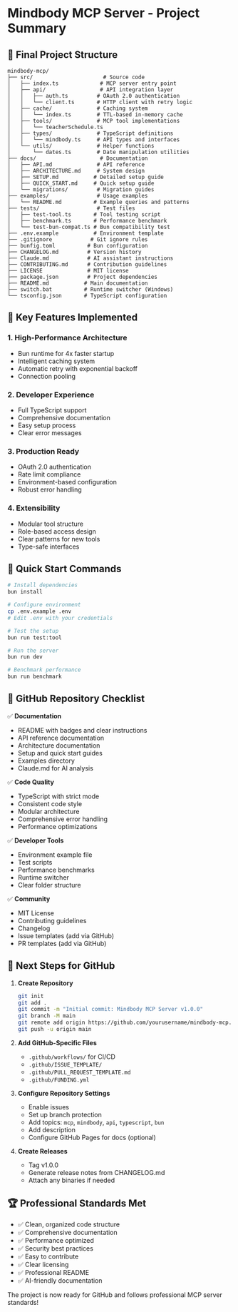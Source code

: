 # Mindbody MCP Server - Project Summary

## 📁 Final Project Structure

```
mindbody-mcp/
├── src/                      # Source code
│   ├── index.ts             # MCP server entry point
│   ├── api/                 # API integration layer
│   │   ├── auth.ts         # OAuth 2.0 authentication
│   │   └── client.ts       # HTTP client with retry logic
│   ├── cache/              # Caching system
│   │   └── index.ts        # TTL-based in-memory cache
│   ├── tools/              # MCP tool implementations
│   │   └── teacherSchedule.ts
│   ├── types/              # TypeScript definitions
│   │   └── mindbody.ts     # API types and interfaces
│   └── utils/              # Helper functions
│       └── dates.ts        # Date manipulation utilities
├── docs/                    # Documentation
│   ├── API.md              # API reference
│   ├── ARCHITECTURE.md     # System design
│   ├── SETUP.md           # Detailed setup guide
│   ├── QUICK_START.md     # Quick setup guide
│   └── migrations/         # Migration guides
├── examples/               # Usage examples
│   └── README.md          # Example queries and patterns
├── tests/                  # Test files
│   ├── test-tool.ts       # Tool testing script
│   ├── benchmark.ts       # Performance benchmark
│   └── test-bun-compat.ts # Bun compatibility test
├── .env.example           # Environment template
├── .gitignore            # Git ignore rules
├── bunfig.toml          # Bun configuration
├── CHANGELOG.md         # Version history
├── Claude.md            # AI assistant instructions
├── CONTRIBUTING.md      # Contribution guidelines
├── LICENSE              # MIT license
├── package.json         # Project dependencies
├── README.md           # Main documentation
├── switch.bat          # Runtime switcher (Windows)
└── tsconfig.json       # TypeScript configuration
```

## 🎯 Key Features Implemented

### 1. **High-Performance Architecture**
- Bun runtime for 4x faster startup
- Intelligent caching system
- Automatic retry with exponential backoff
- Connection pooling

### 2. **Developer Experience**
- Full TypeScript support
- Comprehensive documentation
- Easy setup process
- Clear error messages

### 3. **Production Ready**
- OAuth 2.0 authentication
- Rate limit compliance
- Environment-based configuration
- Robust error handling

### 4. **Extensibility**
- Modular tool structure
- Role-based access design
- Clear patterns for new tools
- Type-safe interfaces

## 🚀 Quick Start Commands

```bash
# Install dependencies
bun install

# Configure environment
cp .env.example .env
# Edit .env with your credentials

# Test the setup
bun run test:tool

# Run the server
bun run dev

# Benchmark performance
bun run benchmark
```

## 📝 GitHub Repository Checklist

✅ **Documentation**
- README with badges and clear instructions
- API reference documentation
- Architecture documentation
- Setup and quick start guides
- Examples directory
- Claude.md for AI analysis

✅ **Code Quality**
- TypeScript with strict mode
- Consistent code style
- Modular architecture
- Comprehensive error handling
- Performance optimizations

✅ **Developer Tools**
- Environment example file
- Test scripts
- Performance benchmarks
- Runtime switcher
- Clear folder structure

✅ **Community**
- MIT License
- Contributing guidelines
- Changelog
- Issue templates (add via GitHub)
- PR templates (add via GitHub)

## 🔗 Next Steps for GitHub

1. **Create Repository**
   ```bash
   git init
   git add .
   git commit -m "Initial commit: Mindbody MCP Server v1.0.0"
   git branch -M main
   git remote add origin https://github.com/yourusername/mindbody-mcp.git
   git push -u origin main
   ```

2. **Add GitHub-Specific Files**
   - `.github/workflows/` for CI/CD
   - `.github/ISSUE_TEMPLATE/`
   - `.github/PULL_REQUEST_TEMPLATE.md`
   - `.github/FUNDING.yml`

3. **Configure Repository Settings**
   - Enable issues
   - Set up branch protection
   - Add topics: `mcp`, `mindbody`, `api`, `typescript`, `bun`
   - Add description
   - Configure GitHub Pages for docs (optional)

4. **Create Releases**
   - Tag v1.0.0
   - Generate release notes from CHANGELOG.md
   - Attach any binaries if needed

## 🏆 Professional Standards Met

- ✅ Clean, organized code structure
- ✅ Comprehensive documentation
- ✅ Performance optimized
- ✅ Security best practices
- ✅ Easy to contribute
- ✅ Clear licensing
- ✅ Professional README
- ✅ AI-friendly documentation

The project is now ready for GitHub and follows professional MCP server standards!
